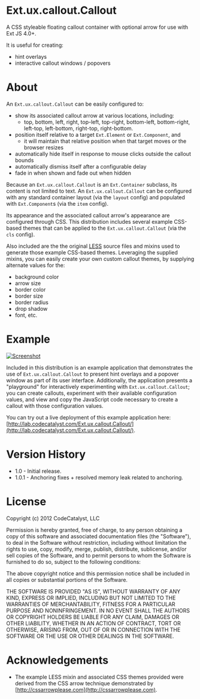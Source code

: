 # Ext.ux.callout.Callout

A CSS styleable floating callout container with optional arrow for use with Ext JS 4.0+.

It is useful for creating:

* hint overlays
* interactive callout windows / popovers

# About

An `Ext.ux.callout.Callout` can be easily configured to:

* show its associated callout arrow at various locations, including:
	* top, bottom, left, right, top-left, top-right, bottom-left, bottom-right, left-top, left-bottom, right-top, right-bottom.
* position itself relative to a target `Ext.Element` or `Ext.Component`, and
	* it will maintain that relative position when that target moves or the browser resizes
* automatically hide itself in response to mouse clicks outside the callout bounds
* automatically dismiss itself after a configurable delay
* fade in when shown and fade out when hidden

Because an `Ext.ux.callout.Callout` is an `Ext.Container` subclass, its content is not limited to text.  An `Ext.ux.callout.Callout` can be configured with any standard container layout (via the `layout` config) and populated with `Ext.Component`s (via the `item` config). 

Its appearance and the associated callout arrow's appearance are configured through CSS.  This distribution includes several example CSS-based themes that can be applied to the `Ext.ux.callout.Callout` (via the `cls` config).

Also included are the the original [LESS](http://lesscss.org/) source files and mixins used to generate those example CSS-based themes.  Leveraging the supplied mixins, you can easily create your own custom callout themes, by supplying alternate values for the:

* background color
* arrow size
* border color
* border size
* border radius
* drop shadow
* font, etc.

# Example

[![Screenshot](https://github.com/CodeCatalyst/Ext.ux.callout.Callout/raw/master/example/resource/image/screenshot.png)](http://lab.codecatalyst.com/Ext.ux.callout.Callout/)

Included in this distribution is an example application that demonstrates the use of `Ext.ux.callout.Callout` to present hint overlays and a popover window as part of its user interface.  Additionally, the application presents a "playground" for interactively experimenting with `Ext.ux.callout.Callout`; you can  create callouts, experiment with their available configuration values, and view and copy the JavaScript code necessary to create a callout with those configuration values.

You can try out a live deployment of this example application here: [http://lab.codecatalyst.com/Ext.ux.callout.Callout/](http://lab.codecatalyst.com/Ext.ux.callout.Callout/).

# Version History

* 1.0 - Initial release.
* 1.0.1 - Anchoring fixes + resolved memory leak related to anchoring.

# License

Copyright (c) 2012 CodeCatalyst, LLC

Permission is hereby granted, free of charge, to any person obtaining a copy of this software and associated documentation files (the "Software"), to deal in the Software without restriction, including without limitation the rights to use, copy, modify, merge, publish, distribute, sublicense, and/or sell copies of the Software, and to permit persons to whom the Software is furnished to do so, subject to the following conditions:

The above copyright notice and this permission notice shall be included in all copies or substantial portions of the Software.

THE SOFTWARE IS PROVIDED "AS IS", WITHOUT WARRANTY OF ANY KIND, EXPRESS OR IMPLIED, INCLUDING BUT NOT LIMITED TO THE WARRANTIES OF MERCHANTABILITY, FITNESS FOR A PARTICULAR PURPOSE AND NONINFRINGEMENT. IN NO EVENT SHALL THE AUTHORS OR COPYRIGHT HOLDERS BE LIABLE FOR ANY CLAIM, DAMAGES OR OTHER LIABILITY, WHETHER IN AN ACTION OF CONTRACT, TORT OR OTHERWISE, ARISING FROM, OUT OF OR IN CONNECTION WITH THE SOFTWARE OR THE USE OR OTHER DEALINGS IN THE SOFTWARE.


# Acknowledgements

* The example LESS mixin and associated CSS themes provided were derived from the CSS arrow technique demonstrated by [http://cssarrowplease.com](http://cssarrowplease.com).
